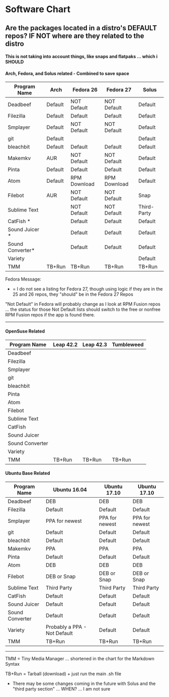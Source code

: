 
# Software Chart

## Are the packages located in a distro's DEFAULT repos?  IF NOT where are they related to the distro

#### This is not taking into account things,  like snaps and flatpaks ... which i SHOULD

#### Arch, Fedora, and Solus related - Combined to save space

| Program Name     | Arch    | Fedora 26    | Fedora 27    | Solus       |
| ---------------- | ------- | ------------ | ------------ | ----------- |
| Deadbeef         | Default | NOT Default  | NOT Default  | Default     |
| Filezilla        | Default | Default      | Default      | Default     |
| Smplayer         | Default | NOT Default  | NOT Default  | Default     |
| git              | Default |              |              | Default     |
| bleachbit        | Default | Default      | Default      | Default     |
| Makemkv          | AUR     | NOT Default  | NOT Default  | Default     |
| Pinta            | Default | Default      | Default      | Default     |
| Atom             | Default | RPM Download | RPM Download | Default     |
| Filebot          | AUR     | NOT Default  | NOT Default  | Snap        |
| Sublime Text     |         | NOT Default  | NOT Default  | Third-Party |
| CatFish    *     |         | Default      | Default      | Default     |
| Sound Juicer *   |         | Default      | Default      | Default     |
| Sound Converter* |         | Default      | Default      | Default     |
| Variety          |         |              |              | Default     |
| TMM              | TB+Run  | TB+Run       | TB+Run       | TB+Run      |

Fedora Message:
* = I do not see a listing for Fedora 27, though using logic if they are in the 25 and 26 repos, they "should" be in the Fedora 27 Repos

"Not Default" in Fedora will probably change as I look at RPM Fusion repos ... the status for those Not Default lists should switch to the free or nonfree RPM Fusion repos if the app is found there.

---

#### OpenSuse Related

| Program Name    | Leap 42.2 | Leap 42.3 | Tumbleweed |
| --------------- | --------- | --------- | ---------- |
| Deadbeef        |           |           |            |
| Filezilla       |           |           |            |
| Smplayer        |           |           |            |
| git             |           |           |            |
| bleachbit       |           |           |            |
| Pinta           |           |           |            |
| Atom            |           |           |            |
| Filebot         |           |           |            |
| Sublime Text    |           |           |            |
| CatFish         |           |           |            |
| Sound Juicer    |           |           |            |
| Sound Converter |           |           |            |
| Variety         |           |           |            |
| TMM             | TB+Run    | TB+Run    | TB+Run     |


#### Ubuntu Base Related

| Program Name    | Ubuntu 16.04                 | Ubuntu 17.10   | Ubuntu 17.10   |
| --------------- | ---------------------------- | -------------- | -------------- |
| Deadbeef        | DEB                          | DEB            | DEB            |
| Filezilla       | Default                      | Default        | Default        |
| Smplayer        | PPA for newest               | PPA for newest | PPA for newest |
| git             | Default                      | Default        | Default        |
| bleachbit       | Default                      | Default        | Default        |
| Makemkv         | PPA                          | PPA            | PPA            |
| Pinta           | Default                      | Default        | Default        |
| Atom            | DEB                          | DEB            | DEB            |
| Filebot         | DEB or Snap                  | DEB or Snap    | DEB or Snap    |
| Sublime Text    | Third Party                  | Third Party    | Third Party    |
| CatFish         | Default                      | Default        | Default        |
| Sound Juicer    | Default                      | Default        | Default        |
| Sound Converter | Default                      | Default        | Default        |
| Variety         | Probably a PPA - Not Default | Default        | Default        |
| TMM             | TB+Run                       | TB+Run         | TB+Run         |




---
TMM = Tiny Media Manager ... shortened in the chart for the Markdown Syntax

TB+Run = Tarball (download) + just run the main .sh file

* There may be some changes coming in the future with Solus and the "third party section" ... WHEN? ... I am not sure
